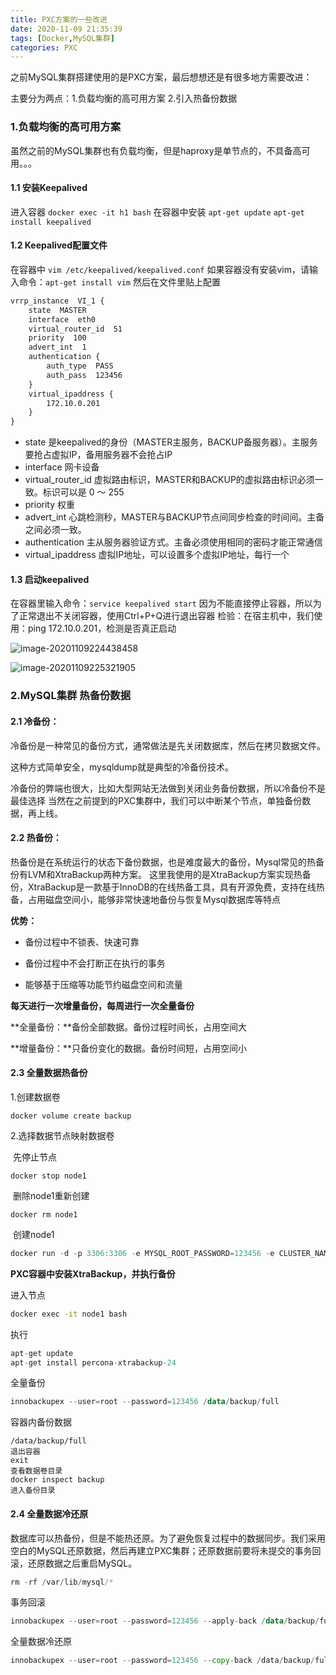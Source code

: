 ```yaml
---
title: PXC方案的一些改进
date: 2020-11-09 21:35:39
tags: [Docker,MySQL集群]
categories: PXC
---
```


之前MySQL集群搭建使用的是PXC方案，最后想想还是有很多地方需要改进：

主要分为两点：1.负载均衡的高可用方案  2.引入热备份数据

<!--more-->

### 1.负载均衡的高可用方案

虽然之前的MySQL集群也有负载均衡，但是haproxy是单节点的，不具备高可用。。。

#### 1.1 安装Keepalived
进入容器
`docker exec -it h1 bash`
在容器中安装
`apt-get update`
`apt-get install keepalived`

#### 1.2 Keepalived配置文件
在容器中
`vim /etc/keepalived/keepalived.conf`
如果容器没有安装vim，请输入命令：`apt-get install vim`
然后在文件里贴上配置

```xml
vrrp_instance  VI_1 {
    state  MASTER
    interface  eth0
    virtual_router_id  51
    priority  100
    advert_int  1
    authentication {
        auth_type  PASS
        auth_pass  123456
    }
    virtual_ipaddress {
        172.10.0.201
    }
}
```

- state 是keepalived的身份（MASTER主服务，BACKUP备服务器）。主服务要抢占虚拟IP，备用服务器不会抢占IP
- interface 网卡设备
- virtual_router_id 虚拟路由标识，MASTER和BACKUP的虚拟路由标识必须一致。标识可以是 0 ～ 255
- priority 权重
- advert_int 心跳检测秒，MASTER与BACKUP节点间同步检查的时间间。主备之间必须一致。
- authentication 主从服务器验证方式。主备必须使用相同的密码才能正常通信
- virtual_ipaddress 虚拟IP地址，可以设置多个虚拟IP地址，每行一个



#### 1.3 启动keepalived

在容器里输入命令：`service keepalived start`
因为不能直接停止容器，所以为了正常退出不关闭容器，使用Ctrl+P+Q进行退出容器
检验：在宿主机中，我们使用：ping 172.10.0.201，检测是否真正启动

![image-20201109224438458](/images/2020110901.png)



![image-20201109225321905](/images/2020110902.png)



### 2.MySQL集群 热备份数据

#### 2.1 冷备份：

冷备份是一种常见的备份方式，通常做法是先关闭数据库，然后在拷贝数据文件。

这种方式简单安全，mysqldump就是典型的冷备份技术。

冷备份的弊端也很大，比如大型网站无法做到关闭业务备份数据，所以冷备份不是最佳选择
当然在之前提到的PXC集群中，我们可以中断某个节点，单独备份数据，再上线。



#### 2.2 热备份：

热备份是在系统运行的状态下备份数据，也是难度最大的备份，Mysql常见的热备份有LVM和XtraBackup两种方案。
这里我使用的是XtraBackup方案实现热备份，XtraBackup是一款基于InnoDB的在线热备工具，具有开源免费，支持在线热备，占用磁盘空间小，能够非常快速地备份与恢复Mysql数据库等特点

**优势：**

- 备份过程中不锁表、快速可靠

- 备份过程中不会打断正在执行的事务

- 能够基于压缩等功能节约磁盘空间和流量

  

**每天进行一次增量备份，每周进行一次全量备份**

**全量备份：**备份全部数据。备份过程时间长，占用空间大

**增量备份：**只备份变化的数据。备份时间短，占用空间小



#### 2.3 全量数据热备份

1.创建数据卷

```undefined
docker volume create backup
```

2.选择数据节点映射数据卷

​	先停止节点

```undefined
docker stop node1
```

​	删除node1重新创建

```undefined
docker rm node1
```

​	创建node1

```kotlin
docker run -d -p 3306:3306 -e MYSQL_ROOT_PASSWORD=123456 -e CLUSTER_NAME=PXC -e XTRABACKUP_PASSWORD=123456 -v v1:/var/lib/mysql -v backup:/data --privileged -e CLUSTER_JOIN=node2 --name=node1 --net=net1 --ip 172.10.0.2 pxc 
```



**PXC容器中安装XtraBackup，并执行备份**

进入节点

```bash
docker exec -it node1 bash
```

执行

```csharp
apt-get update
apt-get install percona-xtrabackup-24
```

全量备份

```kotlin
innobackupex --user=root --password=123456 /data/backup/full
```

容器内备份数据

```
/data/backup/full
退出容器
exit
查看数据卷目录
docker inspect backup
进入备份目录
```

#### 2.4 全量数据冷还原

数据库可以热备份，但是不能热还原。为了避免恢复过程中的数据同步。我们采用空白的MySQL还原数据，然后再建立PXC集群；还原数据前要将未提交的事务回滚，还原数据之后重启MySQL。

```csharp
rm -rf /var/lib/mysql/*
```

事务回滚

```kotlin
innobackupex --user=root --password=123456 --apply-back /data/backup/full/
```

全量数据冷还原

```go
innobackupex --user=root --password=123456 --copy-back /data/backup/full/
```
